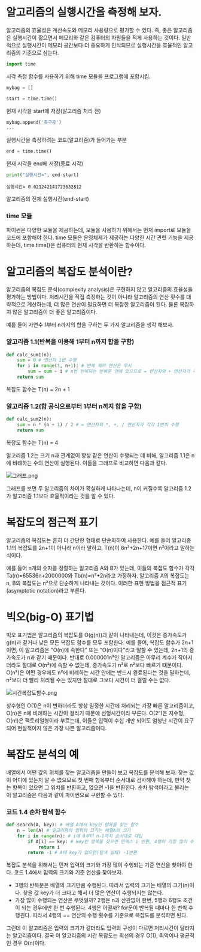 # 알고리즘의 실행시간을 측정해 보자.
알고리즘의 효율성은 계산속도와 메모리 사용량으로 평가할 수 있다. 즉, 좋은 알고리즘은 실행시간이 짧으면서 메모리와 같은 컴퓨터의 자원들을 적게 사용하는 것이다. 일반적으로 실행시간이 메모리 공간보다 더 중요하게 인식되므로 실행시간을 효율적인 알고리즘의 기준으로 삼는다.


```python
import time
```

시각 측정 함수를 사용하기 위해 time 모듈을 프로그램에 포함시킴.


```python
mybag = []
```


```python
start = time.time()
```

현재 시각을 start에 저장(알고리즘 처리 전)


```python
mybag.append('축구공')  
...
```

실행시간을 측정하려는 코드(알고리즘)가 들어가는 부분


```python
end = time.time()
```

현재 시각을 end에 저장(종료 시각)


```python
print("실행시간=", end-start)
```

    실행시간= 0.021242141723632812
    

알고리즘의 전체 실행시간(end-start)

### time 모듈

파이썬은 다양한 모듈을 제공하는데, 모듈을 사용하기 위해서는 먼저 import로 모듈을 코드에 포함해야 한다. time 모듈은 운영체제가 제공하는 다양한 시간 관련 기능을 제공하는데, time.time()은 컴퓨터의 현재 시각을 반환하는 함수이다.

# 알고리즘의 복잡도 분석이란?
알고리즘의 복잡도 분석(complexity analysis)은 구현하지 않고 알고리즘의 효율성을 평가하는 방법이다. 처리시간을 직접 측정하는 것이 아니라 알고리즘의 연산 횟수를 대략적으로 계산하는데, 더 많은 연산이 필요하면 더 복잡한 알고리즘이 된다. 물론 복잡하지 않은 알고리즘이 더 좋은 알고리즘이다.  

예를 들어 자연수 1부터 n까지의 합을 구하는 두 가지 알고리즘을 생각 해보자.

### 알고리즘 1.1(반복을 이용해 1부터 n까지 합을 구함)


```python
def calc_sum1(n):
    sum = 0 # 연산자 1번 수행
    for i in range(1, n+1): # 반복 제어 연산은 무시
        sum = sum + i # n번 반복되는 반복문 안에 있으므로 = 연산자와 + 연산자가 각각 n번씩 수행
    return sum
```

복잡도 함수는 T(n) = 2n + 1

### 알고리즘 1.2(합 공식으로부터 1부터 n까지 합을 구함)


```python
def calc_sum2(n):
    sum = n * (n + 1) / 2 # = 연산자와 *, +, / 연산자가 각각 1번씩 수행
    return sum
```

복잡도 함수는 T(n) = 4

알고리즘 1.2는 크기 n과 관계없이 항상 같은 연산이 수행되는 데 비해, 알고리즘 1.1은 n에 비례하는 수의 연산이 실행된다. 이들을 그래프로 비교하면 다음과 같다.

![그래프.png](6c59ef1c-1fef-463a-99ee-f79c623d5788.png)

그래프를 보면 두 알고리즘의 차이가 확실하게 나타나는데, n이 커질수록 알고리즘 1.2가 알고리즘 1.1보다 효율적이라는 것을 알 수 있다.

# 복잡도의 점근적 표기

알고리즘의 복잡도는 흔히 더 간단한 형태로 단순화하여 사용한다. 예를 들어 알고리즘 1.1의 복잡도를 2n+1이 아니라 n이라 말하고, T(n)이 8n²+2n+17이면 n²이라고 말하는 식이다.

예를 들어 n개의 숫자를 정렬하는 알고리즘 A와 B가 있는데, 이들의 복잡도 함수가 각각 Ta(n)=65536n+2000000와 Tb(n)=n²+2n라고 가정하자. 알고리즘 A의 복잡도는 n, B의 복잡도는 n²으로 단순하게 나타내는 것이다. 이러한 표현 방법을 점근적 표기(asymptotic notation)라고 부른다.

# 빅오(big-O) 표기법

빅오 표기법은 알고리즘의 복잡도를 O(g(n))과 같이 나타내는데, 이것은 증가속도가 g(n)과 같거나 낮은 모든 복잡도 함수를 모두 포함한다. 예를 들어, 복잡도 함수가 2n+1이면, 이 알고리즘은 "O(n)에 속한다" 또는 "O(n)이다"라고 말할 수 있는데, 2n+1의 증가속도가 n과 같기 때문이다. 반대로 0.000001n³인 알고리즘은 아무리 계수가 작아지더라도 절대로 O(n²)에 속할 수 없는데, 증가속도가 n³로 n²보다 빠르기 떄문이다. O(n²)은 어떤 경우에도 n²에 비례하는 시간 안에는 반드시 완료된다는 것을 말하는데, n²보다 더 빨리 처리될 수는 있지만 절대로 그보다 시간이 더 걸릴 수는 없다.

![시간복잡도함수.png](8ed019c4-f98c-4c0e-a556-fce5114b36f7.png)

상수형인 O(1)은 n이 변하더라도 항상 일정한 시간에 처리되는 가장 빠른 알고리즘이고, O(n)은 n에 비례하는 시간이 걸리기 때문에 선형시간이라 부른다. O(2ⁿ)은 지수형, O(n!)은 팩토리얼형이라 부르는데, 이들은 입력이 수십 개만 되어도 엄청난 시간이 요구되어 현실적이지 않은 가장 나쁜 알고리즘이다.

# 복잡도 분석의 예

배열에서 어떤 값의 위치를 찾는 알고리즘을 만들어 보고 복잡도를 분석해 보자. 찾는 값이 어디에 있는지 알 수 없으므로 첫 번째 항목부터 순서대로 검사해야 하는데, 만약 찾는 항목이 있으면 그 위치를 반환하고, 없으면 -1을 반환한다. 순차 탐색이라고 불리는 이 알고리즘은 다음과 같이 파이썬으로 구현할 수 있다.

### 코드 1.4 순차 탐색 함수


```python
def search(A, key): # 배열 A에서 key인 항목을 찾는 함수
    n = len(A) # 알고리즘의 입력의 크기는 배열A의 크기
    for i in range(n): # i에 0부터 n-1까지 순서대로 대입
        if A[i] == key: # key인 항목을 찾으면 인덱스 i 반환, 4행이 가장 많이 수행됨(n번)
            return i
        return -1 # A에 key가 없으면(탐색 실패) -1반환
```

복잡도 분석을 위해서는 먼저 입력의 크기와 가장 많이 수행되는 기준 연산을 찾아야 한다. 코드 1.4에서 입력의 크기와 기준 연산을 찾아보자.

* 3행의 반복문은 배열의 크기만큼 수행된다. 따라서 입력의 크기는 배열의 크기(n)이다. 찾을 값 key가 더 크다고 해서 더 많은 연산이 수행되지는 않는다.
* 가장 많이 수행되는 연산은 무엇일까? 2행은 n과 산관없이 한번, 5행과 6행도 조건이 되는 경우에만 한 번 수행된다. 4행은 어떨까?  for문이 반복될 때마다 한 번씩 수행괸다. 따라서 4행의 == 연산의 수행 횟수를 기준으로 복잡도를 분석하면 된다.

그런데 이 알고리즘은 입력의 크기가 같더라도 입력의 구성이 다르면 처리시간이 달라지는 알고리즘이다. 결국 이 알고리즘의 시간 복잡도는 최선의 경우 O(1), 최악이나 평균적인 경우 O(n)이다. 
